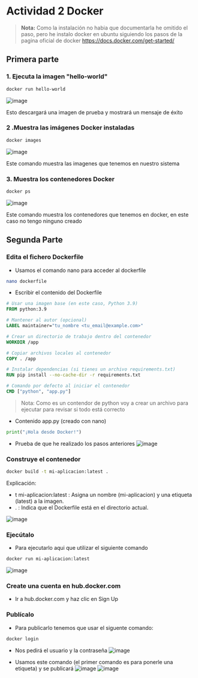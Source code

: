 # Actividad 2 Docker

> **Nota:** 
> Como la instalación no habia que documentarla he omitido el paso, pero he instalo docker en ubuntu siguiendo los pasos de la pagina oficial de docker
> https://docs.docker.com/get-started/

## Primera parte

### 1. Ejecuta la imagen "hello-world"

```bash
docker run hello-world
```

![image](https://github.com/user-attachments/assets/1cb6b07c-3cef-4b7e-b6f4-ebebf8fb94c3)

Esto descargará una imagen de prueba y mostrará un mensaje de éxito

### 2 .Muestra las imágenes Docker instaladas

```bash
docker images
```
![image](https://github.com/user-attachments/assets/1bb9c80e-a784-47ba-89b5-d3aa7d178b56)

Este comando muestra las imagenes que tenemos en nuestro sistema 

### 3. Muestra los contenedores Docker

```bash
docker ps
```
![image](https://github.com/user-attachments/assets/6d8c12f4-0a8f-493f-9a49-779285c2b949)

Este comando muestra los contenedores que tenemos en docker, en este caso no tengo ninguno creado

## Segunda Parte

### Edita el fichero Dockerfile

- Usamos el comando nano para acceder al dockerfile
```bash
nano dockerfile
```

- Escribir el contenido del Dockerfile
```dockerfile
# Usar una imagen base (en este caso, Python 3.9)
FROM python:3.9

# Mantener al autor (opcional)
LABEL maintainer="tu_nombre <tu_email@example.com>"

# Crear un directorio de trabajo dentro del contenedor
WORKDIR /app

# Copiar archivos locales al contenedor
COPY . /app

# Instalar dependencias (si tienes un archivo requirements.txt)
RUN pip install --no-cache-dir -r requirements.txt

# Comando por defecto al iniciar el contenedor
CMD ["python", "app.py"]
```

> Nota: Como es un contendor de python voy a crear un archivo para ejecutar para revisar si todo está correcto

- Contenido app.py (creado con nano)
```python
print("¡Hola desde Docker!")
```

- Prueba de que he realizado los pasos anteriores
![image](https://github.com/user-attachments/assets/a8a05b57-ab2c-48bd-8208-86a5a204aa5a)


### Construye el contenedor

```bash
docker build -t mi-aplicacion:latest .
```

Explicación:
- t mi-aplicacion:latest : Asigna un nombre (mi-aplicacion) y una etiqueta (latest) a la imagen.
- . : Indica que el Dockerfile está en el directorio actual.

![image](https://github.com/user-attachments/assets/3028d692-101f-439c-aa71-4bce4f0f066c)


### Ejecútalo
- Para ejecutarlo aqui que utilizar el siguiente comando
```bash
docker run mi-aplicacion:latest
```

![image](https://github.com/user-attachments/assets/c9c69bfb-d3ef-47b7-9563-88528655a05a)

### Create una cuenta en hub.docker.com

- Ir a hub.docker.com y haz clic en Sign Up 

### Publícalo

- Para publicarlo tenemos que usar el siguente comando:
```bash
docker login
```
- Nos pedirá el usuario y la contraseña
![image](https://github.com/user-attachments/assets/8cdf3596-8c29-48bf-b27f-eaef6ff01d2e)

- Usamos este comando (el primer comando es para ponerle una etiqueta) y se publicará
![image](https://github.com/user-attachments/assets/a10d1072-d413-4827-b6c2-a7c829fc8ac0)
![image](https://github.com/user-attachments/assets/fd6f07cc-edf9-48a1-90f1-f4ebff463925)


